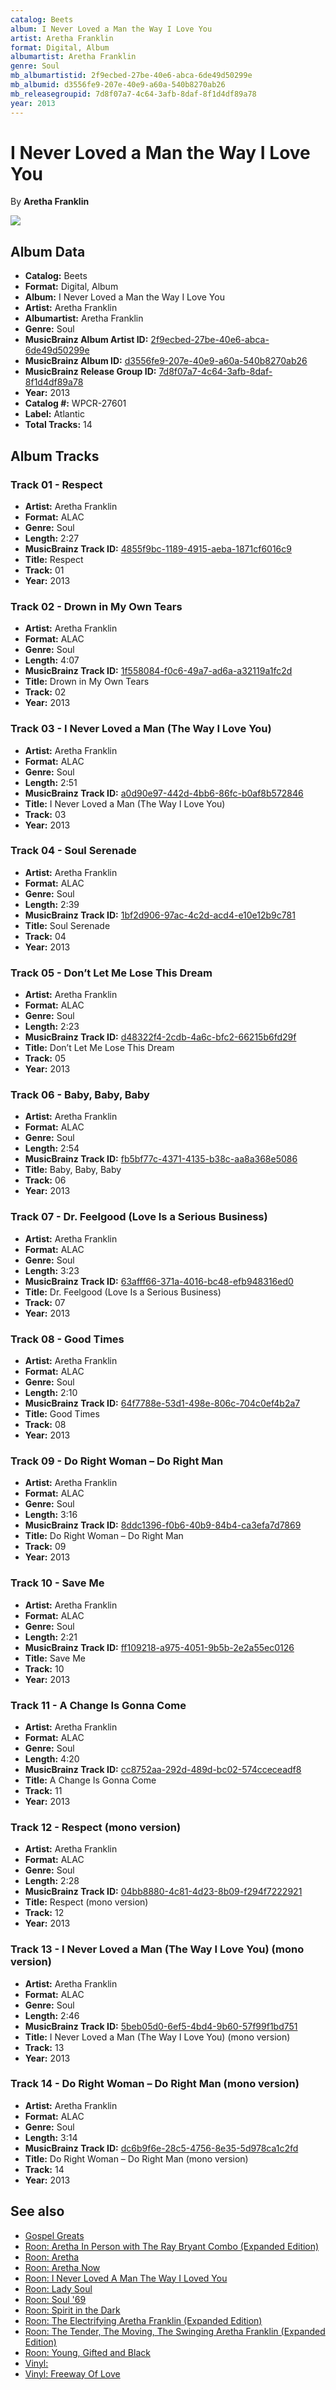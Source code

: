 ```yaml
---
catalog: Beets
album: I Never Loved a Man the Way I Love You
artist: Aretha Franklin
format: Digital, Album
albumartist: Aretha Franklin
genre: Soul
mb_albumartistid: 2f9ecbed-27be-40e6-abca-6de49d50299e
mb_albumid: d3556fe9-207e-40e9-a60a-540b8270ab26
mb_releasegroupid: 7d8f07a7-4c64-3afb-8daf-8f1d4df89a78
year: 2013
---
```


# I Never Loved a Man the Way I Love You

By **Aretha Franklin**

![](../../assets/beetscovers/Aretha_Franklin-I_Never_Loved_a_Man_the_Way_I_Love_You.jpg)

## Album Data

- **Catalog:** Beets
- **Format:** Digital, Album
- **Album:** I Never Loved a Man the Way I Love You
- **Artist:** Aretha Franklin
- **Albumartist:** Aretha Franklin
- **Genre:** Soul
- **MusicBrainz Album Artist ID:** [2f9ecbed-27be-40e6-abca-6de49d50299e](https://musicbrainz.org/artist/2f9ecbed-27be-40e6-abca-6de49d50299e)
- **MusicBrainz Album ID:** [d3556fe9-207e-40e9-a60a-540b8270ab26](https://musicbrainz.org/release/d3556fe9-207e-40e9-a60a-540b8270ab26)
- **MusicBrainz Release Group ID:** [7d8f07a7-4c64-3afb-8daf-8f1d4df89a78](https://musicbrainz.org/release-group/7d8f07a7-4c64-3afb-8daf-8f1d4df89a78)
- **Year:** 2013
- **Catalog #:** WPCR-27601
- **Label:** Atlantic
- **Total Tracks:** 14

## Album Tracks

### Track 01 - Respect

- **Artist:** Aretha Franklin
- **Format:** ALAC
- **Genre:** Soul
- **Length:** 2:27
- **MusicBrainz Track ID:** [4855f9bc-1189-4915-aeba-1871cf6016c9](https://musicbrainz.org/recording/4855f9bc-1189-4915-aeba-1871cf6016c9)
- **Title:** Respect
- **Track:** 01
- **Year:** 2013

### Track 02 - Drown in My Own Tears

- **Artist:** Aretha Franklin
- **Format:** ALAC
- **Genre:** Soul
- **Length:** 4:07
- **MusicBrainz Track ID:** [1f558084-f0c6-49a7-ad6a-a32119a1fc2d](https://musicbrainz.org/recording/1f558084-f0c6-49a7-ad6a-a32119a1fc2d)
- **Title:** Drown in My Own Tears
- **Track:** 02
- **Year:** 2013

### Track 03 - I Never Loved a Man (The Way I Love You)

- **Artist:** Aretha Franklin
- **Format:** ALAC
- **Genre:** Soul
- **Length:** 2:51
- **MusicBrainz Track ID:** [a0d90e97-442d-4bb6-86fc-b0af8b572846](https://musicbrainz.org/recording/a0d90e97-442d-4bb6-86fc-b0af8b572846)
- **Title:** I Never Loved a Man (The Way I Love You)
- **Track:** 03
- **Year:** 2013

### Track 04 - Soul Serenade

- **Artist:** Aretha Franklin
- **Format:** ALAC
- **Genre:** Soul
- **Length:** 2:39
- **MusicBrainz Track ID:** [1bf2d906-97ac-4c2d-acd4-e10e12b9c781](https://musicbrainz.org/recording/1bf2d906-97ac-4c2d-acd4-e10e12b9c781)
- **Title:** Soul Serenade
- **Track:** 04
- **Year:** 2013

### Track 05 - Don’t Let Me Lose This Dream

- **Artist:** Aretha Franklin
- **Format:** ALAC
- **Genre:** Soul
- **Length:** 2:23
- **MusicBrainz Track ID:** [d48322f4-2cdb-4a6c-bfc2-66215b6fd29f](https://musicbrainz.org/recording/d48322f4-2cdb-4a6c-bfc2-66215b6fd29f)
- **Title:** Don’t Let Me Lose This Dream
- **Track:** 05
- **Year:** 2013

### Track 06 - Baby, Baby, Baby

- **Artist:** Aretha Franklin
- **Format:** ALAC
- **Genre:** Soul
- **Length:** 2:54
- **MusicBrainz Track ID:** [fb5bf77c-4371-4135-b38c-aa8a368e5086](https://musicbrainz.org/recording/fb5bf77c-4371-4135-b38c-aa8a368e5086)
- **Title:** Baby, Baby, Baby
- **Track:** 06
- **Year:** 2013

### Track 07 - Dr. Feelgood (Love Is a Serious Business)

- **Artist:** Aretha Franklin
- **Format:** ALAC
- **Genre:** Soul
- **Length:** 3:23
- **MusicBrainz Track ID:** [63afff66-371a-4016-bc48-efb948316ed0](https://musicbrainz.org/recording/63afff66-371a-4016-bc48-efb948316ed0)
- **Title:** Dr. Feelgood (Love Is a Serious Business)
- **Track:** 07
- **Year:** 2013

### Track 08 - Good Times

- **Artist:** Aretha Franklin
- **Format:** ALAC
- **Genre:** Soul
- **Length:** 2:10
- **MusicBrainz Track ID:** [64f7788e-53d1-498e-806c-704c0ef4b2a7](https://musicbrainz.org/recording/64f7788e-53d1-498e-806c-704c0ef4b2a7)
- **Title:** Good Times
- **Track:** 08
- **Year:** 2013

### Track 09 - Do Right Woman – Do Right Man

- **Artist:** Aretha Franklin
- **Format:** ALAC
- **Genre:** Soul
- **Length:** 3:16
- **MusicBrainz Track ID:** [8ddc1396-f0b6-40b9-84b4-ca3efa7d7869](https://musicbrainz.org/recording/8ddc1396-f0b6-40b9-84b4-ca3efa7d7869)
- **Title:** Do Right Woman – Do Right Man
- **Track:** 09
- **Year:** 2013

### Track 10 - Save Me

- **Artist:** Aretha Franklin
- **Format:** ALAC
- **Genre:** Soul
- **Length:** 2:21
- **MusicBrainz Track ID:** [ff109218-a975-4051-9b5b-2e2a55ec0126](https://musicbrainz.org/recording/ff109218-a975-4051-9b5b-2e2a55ec0126)
- **Title:** Save Me
- **Track:** 10
- **Year:** 2013

### Track 11 - A Change Is Gonna Come

- **Artist:** Aretha Franklin
- **Format:** ALAC
- **Genre:** Soul
- **Length:** 4:20
- **MusicBrainz Track ID:** [cc8752aa-292d-489d-bc02-574cceceadf8](https://musicbrainz.org/recording/cc8752aa-292d-489d-bc02-574cceceadf8)
- **Title:** A Change Is Gonna Come
- **Track:** 11
- **Year:** 2013

### Track 12 - Respect (mono version)

- **Artist:** Aretha Franklin
- **Format:** ALAC
- **Genre:** Soul
- **Length:** 2:28
- **MusicBrainz Track ID:** [04bb8880-4c81-4d23-8b09-f294f7222921](https://musicbrainz.org/recording/04bb8880-4c81-4d23-8b09-f294f7222921)
- **Title:** Respect (mono version)
- **Track:** 12
- **Year:** 2013

### Track 13 - I Never Loved a Man (The Way I Love You) (mono version)

- **Artist:** Aretha Franklin
- **Format:** ALAC
- **Genre:** Soul
- **Length:** 2:46
- **MusicBrainz Track ID:** [5beb05d0-6ef5-4bd4-9b60-57f99f1bd751](https://musicbrainz.org/recording/5beb05d0-6ef5-4bd4-9b60-57f99f1bd751)
- **Title:** I Never Loved a Man (The Way I Love You) (mono version)
- **Track:** 13
- **Year:** 2013

### Track 14 - Do Right Woman – Do Right Man (mono version)

- **Artist:** Aretha Franklin
- **Format:** ALAC
- **Genre:** Soul
- **Length:** 3:14
- **MusicBrainz Track ID:** [dc6b9f6e-28c5-4756-8e35-5d978ca1c2fd](https://musicbrainz.org/recording/dc6b9f6e-28c5-4756-8e35-5d978ca1c2fd)
- **Title:** Do Right Woman – Do Right Man (mono version)
- **Track:** 14
- **Year:** 2013


## See also

- [Gospel Greats](Gospel_Greats.md)
- [Roon: Aretha In Person with The Ray Bryant Combo (Expanded Edition)](../../Roon/Aretha_Franklin/Aretha_In_Person_with_The_Ray_Bryant_Combo_Expanded_Edition.md)
- [Roon: Aretha](../../Roon/Aretha_Franklin/Aretha.md)
- [Roon: Aretha Now](../../Roon/Aretha_Franklin/Aretha_Now.md)
- [Roon: I Never Loved A Man The Way I Loved You](../../Roon/Aretha_Franklin/I_Never_Loved_A_Man_The_Way_I_Loved_You.md)
- [Roon: Lady Soul](../../Roon/Aretha_Franklin/Lady_Soul.md)
- [Roon: Soul '69](../../Roon/Aretha_Franklin/Soul_69.md)
- [Roon: Spirit in the Dark](../../Roon/Aretha_Franklin/Spirit_in_the_Dark.md)
- [Roon: The Electrifying Aretha Franklin (Expanded Edition)](../../Roon/Aretha_Franklin/The_Electrifying_Aretha_Franklin_Expanded_Edition.md)
- [Roon: The Tender, The Moving, The Swinging Aretha Franklin (Expanded Edition)](../../Roon/Aretha_Franklin/The_Tender__The_Moving__The_Swinging_Aretha_Franklin_Expanded_Edition.md)
- [Roon: Young, Gifted and Black](../../Roon/Aretha_Franklin/Young__Gifted_and_Black.md)
- [Vinyl: ](../../Vinyl/Aretha_Franklin/Aretha_Franklin.md)
- [Vinyl: Freeway Of Love](../../Vinyl/Aretha_Franklin/Freeway_Of_Love.md)
